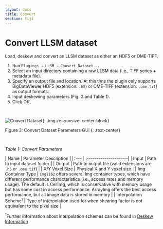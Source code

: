 ```yaml
---
layout: docs
title: Convert
section: fiji
---
```


# Convert LLSM dataset

Load, deskew and convert an LLSM dataset as either an HDF5 or
OME-TIFF.

1. Run `Plugings → LLSM → Convert Dataset...`
2. Select an input directory containing a raw LLSM data (i.e., TIFF series +
metadata file).
3. Specify an output file and location. At this time the plugin only supports BigDataViewer HDF5 (extension: `.h5`) or OME-TIFF (extension: `.ome.tif`) as output formats.
4. Input deskewing parameters (Fig. 3 and Table 1).
5. Click OK.

<br>


![Convert Dataset](../../img/convert.jpg){: .img-responsive .center-block}

Figure 3: Convert Dataset Parameters GUI
{: .text-center}

<br>

_Table 1: Convert Parameters_

| Name | Parameter Description |
|: --- | :---------------------|
| Input | Path to input dataset folder |
| Output | Path to output file (valid extensions are `.h5` or `.ome.tif`) |
| X/Y Voxel Size | Physical X and Y voxel size |
| Img Container Type |  `imglib2` offers several Img container types, which have different performance characteristics (i.e., access rates and memory usage). The default is CellImg, which is conservative with memory usage but has some cost in access performance. ArrayImg offers the best access performance, but all image data is stored in memory |
| Interpolation Scheme<sup>1</sup> | Type of interpolation used for when shearing factor is not equivalent to the pixel size |

<sup>1</sup>Further information about interpolation schemes can be found in
[Deskew Information](deskew.html)

